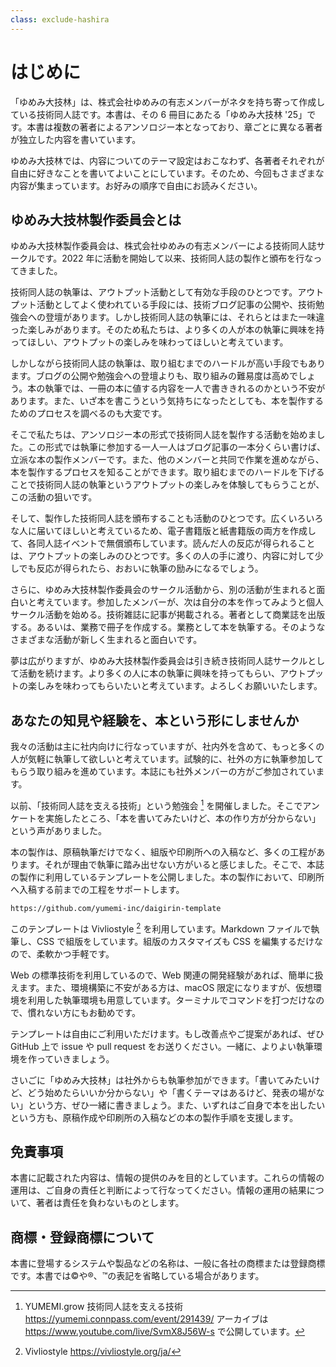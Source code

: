 ```yaml
---
class: exclude-hashira
---
```


<!--
この「はじめに」は ゆめみ大技林 '24 (2) のときの内容です。執筆時の目的や事情などに沿って、修正してください。
-->

# はじめに

「ゆめみ大技林」は、株式会社ゆめみの有志メンバーがネタを持ち寄って作成している技術同人誌です。本書は、その 6 冊目にあたる「ゆめみ大技林 '25」です。本書は複数の著者によるアンソロジー本となっており、章ごとに異なる著者が独立した内容を書いています。

ゆめみ大技林では、内容についてのテーマ設定はおこなわず、各著者それぞれが自由に好きなことを書いてよいことにしています。そのため、今回もさまざまな内容が集まっています。お好みの順序で自由にお読みください。

## ゆめみ大技林製作委員会とは

ゆめみ大技林製作委員会は、株式会社ゆめみの有志メンバーによる技術同人誌サークルです。2022 年に活動を開始して以来、技術同人誌の製作と頒布を行なってきました。

技術同人誌の執筆は、アウトプット活動として有効な手段のひとつです。アウトプット活動としてよく使われている手段には、技術ブログ記事の公開や、技術勉強会への登壇があります。しかし技術同人誌の執筆には、それらとはまた一味違った楽しみがあります。そのため私たちは、より多くの人が本の執筆に興味を持ってほしい、アウトプットの楽しみを味わってほしいと考えています。

しかしながら技術同人誌の執筆は、取り組むまでのハードルが高い手段でもあります。ブログの公開や勉強会への登壇よりも、取り組みの難易度は高めでしょう。本の執筆では、一冊の本に値する内容を一人で書ききれるのかという不安があります。また、いざ本を書こうという気持ちになったとしても、本を製作するためのプロセスを調べるのも大変です。

そこで私たちは、アンソロジー本の形式で技術同人誌を製作する活動を始めました。この形式では執筆に参加する一人一人はブログ記事の一本分くらい書けば、立派な本の製作メンバーです。また、他のメンバーと共同で作業を進めながら、本を製作するプロセスを知ることができます。取り組むまでのハードルを下げることで技術同人誌の執筆というアウトプットの楽しみを体験してもらうことが、この活動の狙いです。

そして、製作した技術同人誌を頒布することも活動のひとつです。広くいろいろな人に届いてほしいと考えているため、電子書籍版と紙書籍版の両方を作成して、各同人誌イベントで無償頒布しています。読んだ人の反応が得られることは、アウトプットの楽しみのひとつです。多くの人の手に渡り、内容に対して少しでも反応が得られたら、おおいに執筆の励みになるでしょう。

さらに、ゆめみ大技林製作委員会のサークル活動から、別の活動が生まれると面白いと考えています。参加したメンバーが、次は自分の本を作ってみようと個人サークル活動を始める。技術雑誌に記事が掲載される。著者として商業誌を出版する。あるいは、業務で冊子を作成する。業務として本を執筆する。そのようなさまざまな活動が新しく生まれると面白いです。

夢は広がりますが、ゆめみ大技林製作委員会は引き続き技術同人誌サークルとして活動を続けます。より多くの人に本の執筆に興味を持ってもらい、アウトプットの楽しみを味わってもらいたいと考えています。よろしくお願いいたします。

## あなたの知見や経験を、本という形にしませんか

我々の活動は主に社内向けに行なっていますが、社内外を含めて、もっと多くの人が気軽に執筆して欲しいと考えています。試験的に、社外の方に執筆参加してもらう取り組みを進めています。本誌にも社外メンバーの方がご参加されています。

以前、「技術同人誌を支える技術」という勉強会 [^yb-connpass] を開催しました。そこでアンケートを実施したところ、「本を書いてみたいけど、本の作り方が分からない」という声がありました。

本の製作は、原稿執筆だけでなく、組版や印刷所への入稿など、多くの工程があります。それが理由で執筆に踏み出せない方がいると感じました。そこで、本誌の製作に利用しているテンプレートを公開しました。本の製作において、印刷所へ入稿する前までの工程をサポートします。

```url
https://github.com/yumemi-inc/daigirin-template
```

このテンプレートは Vivliostyle [^vivliostyle] を利用しています。Markdown ファイルで執筆し、CSS で組版をしています。組版のカスタマイズも CSS を編集するだけなので、柔軟かつ手軽です。

Web の標準技術を利用しているので、Web 関連の開発経験があれば、簡単に扱えます。また、環境構築に不安がある方は、macOS 限定になりますが、仮想環境を利用した執筆環境も用意しています。ターミナルでコマンドを打つだけなので、慣れない方にもお勧めです。

テンプレートは自由にご利用いただけます。もし改善点やご提案があれば、ぜひ GitHub 上で issue や pull request をお送りください。一緒に、よりよい執筆環境を作っていきましょう。

さいごに「ゆめみ大技林」は社外からも執筆参加ができます。「書いてみたいけど、どう始めたらいいか分からない」や「書くテーマはあるけど、発表の場がない」という方、ぜひ一緒に書きましょう。また、いずれはご自身で本を出したいという方も、原稿作成や印刷所の入稿などの本の製作手順を支援します。

[^yb-connpass]: YUMEMI.grow 技術同人誌を支える技術 https://yumemi.connpass.com/event/291439/ アーカイブは https://www.youtube.com/live/SvmX8J56W-s で公開しています。
[^vivliostyle]: Vivliostyle https://vivliostyle.org/ja/

## 免責事項

本書に記載された内容は、情報の提供のみを目的としています。これらの情報の運用は、ご自身の責任と判断によって行なってください。情報の運用の結果について、著者は責任を負わないものとします。

## 商標・登録商標について

本書に登場するシステムや製品などの名称は、一般に各社の商標または登録商標です。本書では©︎や®︎、™️の表記を省略している場合があります。
